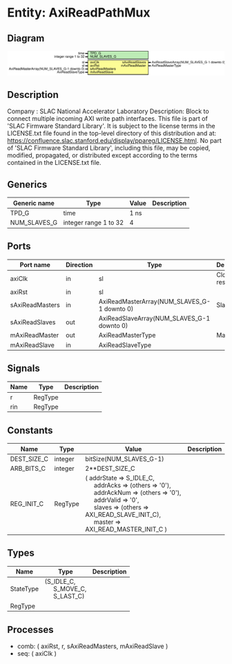 # Entity: AxiReadPathMux

## Diagram

![Diagram](AxiReadPathMux.svg "Diagram")
## Description

Company    : SLAC National Accelerator Laboratory
Description: Block to connect multiple incoming AXI write path interfaces.
This file is part of 'SLAC Firmware Standard Library'.
It is subject to the license terms in the LICENSE.txt file found in the
top-level directory of this distribution and at:
   https://confluence.slac.stanford.edu/display/ppareg/LICENSE.html.
No part of 'SLAC Firmware Standard Library', including this file,
may be copied, modified, propagated, or distributed except according to
the terms contained in the LICENSE.txt file.
## Generics

| Generic name | Type                  | Value | Description |
| ------------ | --------------------- | ----- | ----------- |
| TPD_G        | time                  | 1 ns  |             |
| NUM_SLAVES_G | integer range 1 to 32 | 4     |             |
## Ports

| Port name       | Direction | Type                                        | Description     |
| --------------- | --------- | ------------------------------------------- | --------------- |
| axiClk          | in        | sl                                          | Clock and reset |
| axiRst          | in        | sl                                          |                 |
| sAxiReadMasters | in        | AxiReadMasterArray(NUM_SLAVES_G-1 downto 0) | Slaves          |
| sAxiReadSlaves  | out       | AxiReadSlaveArray(NUM_SLAVES_G-1 downto 0)  |                 |
| mAxiReadMaster  | out       | AxiReadMasterType                           | Master          |
| mAxiReadSlave   | in        | AxiReadSlaveType                            |                 |
## Signals

| Name | Type    | Description |
| ---- | ------- | ----------- |
| r    | RegType |             |
| rin  | RegType |             |
## Constants

| Name        | Type    | Value                                                                                                                                                                                                                                                                                                                                                                                                                 | Description |
| ----------- | ------- | --------------------------------------------------------------------------------------------------------------------------------------------------------------------------------------------------------------------------------------------------------------------------------------------------------------------------------------------------------------------------------------------------------------------- | ----------- |
| DEST_SIZE_C | integer |  bitSize(NUM_SLAVES_G-1)                                                                                                                                                                                                                                                                                                                                                                                              |             |
| ARB_BITS_C  | integer |  2**DEST_SIZE_C                                                                                                                                                                                                                                                                                                                                                                                                       |             |
| REG_INIT_C  | RegType |  (       addrState => S_IDLE_C,<br><span style="padding-left:20px">       addrAcks => (others => '0'),<br><span style="padding-left:20px">       addrAckNum => (others => '0'),<br><span style="padding-left:20px">       addrValid => '0',<br><span style="padding-left:20px">       slaves => (others => AXI_READ_SLAVE_INIT_C),<br><span style="padding-left:20px">       master => AXI_READ_MASTER_INIT_C       ) |             |
## Types

| Name      | Type                                                                                                    | Description |
| --------- | ------------------------------------------------------------------------------------------------------- | ----------- |
| StateType | (S_IDLE_C,<br><span style="padding-left:20px"> S_MOVE_C,<br><span style="padding-left:20px"> S_LAST_C)  |             |
| RegType   |                                                                                                         |             |
## Processes
- comb: ( axiRst, r, sAxiReadMasters, mAxiReadSlave )
- seq: ( axiClk )
